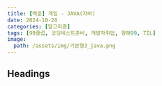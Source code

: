 ```yaml
---
title: [백준] 게임 - JAVA(자바)
date: 2024-10-28
categories: [알고리즘]
tags: [99클럽, 코딩테스트준비, 개발자취업, 항해99, TIL]
image:
  path: /assets/img/기본형3_java.png
---
```


## Headings
